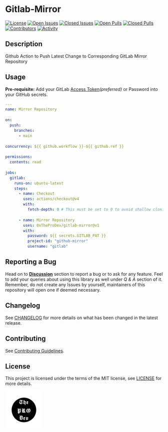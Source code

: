 <!-- markdownlint-configure-file { "MD033": false } -->

# Gitlab-Mirror

[![License](https://img.shields.io/github/license/0xTheProDev/gitlab-mirror?style=for-the-badge&label=license)](https://github.com/0xTheProDev/gitlab-mirror/blob/main/LICENSE)
[![Open Issues](https://img.shields.io/github/issues-raw/0xTheProDev/gitlab-mirror?style=for-the-badge)](https://github.com/0xTheProDev/gitlab-mirror/issues)
[![Closed Issues](https://img.shields.io/github/issues-closed-raw/0xTheProDev/gitlab-mirror?style=for-the-badge)](https://github.com/0xTheProDev/gitlab-mirror/issues?q=is%3Aissue+is%3Aclosed)
[![Open Pulls](https://img.shields.io/github/issues-pr-raw/0xTheProDev/gitlab-mirror?style=for-the-badge)](https://github.com/0xTheProDev/gitlab-mirror/pulls)
[![Closed Pulls](https://img.shields.io/github/issues-pr-closed-raw/0xTheProDev/gitlab-mirror?style=for-the-badge)](https://github.com/0xTheProDev/gitlab-mirror/pulls?q=is%3Apr+is%3Aclosed)
[![Contributors](https://img.shields.io/github/contributors/0xTheProDev/gitlab-mirror?style=for-the-badge)](https://github.com/0xTheProDev/gitlab-mirror/graphs/contributors)
[![Activity](https://img.shields.io/github/last-commit/0xTheProDev/gitlab-mirror?style=for-the-badge&label=most%20recent%20activity)](https://github.com/0xTheProDev/gitlab-mirror/pulse)

## Description

Github Action to Push Latest Change to Corresponding GitLab Mirror Repository

## Usage

**Pre-requisite:** Add your GitLab [Access Token](https://docs.gitlab.com/ee/user/project/settings/project_access_tokens.html)_(preferred)_ or Password into your GitHub secrets.

```yaml
---
name: Mirror Repository

on:
  push:
    branches:
      - main

concurrency: ${{ github.workflow }}-${{ github.ref }}

permissions:
  contents: read

jobs:
  gitlab:
    runs-on: ubuntu-latest
    steps:
      - name: Checkout
        uses: actions/checkout@v4
        with:
          fetch-depth: 0 # This must be set to 0 to avoid shallow cloning.

      - name: Mirror Repository
        uses: 0xTheProDev/gitlab-mirror@v1
        with:
          password: ${{ secrets.GITLAB_PAT }}
          project-id: "github-mirror"
          username: "gitlab"
```

## Reporting a Bug

Head on to [**Discussion**](https://github.com/0xTheProDev/gitlab-mirror/discussions) section to report a bug or to ask for any feature. Feel to add your queries about using this library as well under _Q & A_ section of it. Remember, do not create any Issues by yourself, maintainers of this repository will open one if deemed necessary.

## Changelog

See [CHANGELOG](https://github.com/0xTheProDev/gitlab-mirror/blob/main/.github/CHANGELOG.md) for more details on what has been changed in the latest release.

## Contributing

See [Contributing Guidelines](https://github.com/0xTheProDev/gitlab-mirror/blob/main/.github/CONTRIBUTING.md).

## License

This project is licensed under the terms of the MIT license, see [LICENSE](https://github.com/0xTheProDev/gitlab-mirror/blob/main/LICENSE) for more details.

<a href="https://github.com/0xTheProDev">
  <img src=".github/assets/the-pro-dev-original.png" alt="The Pro Dev" height="120" width="120"/>
</a>
